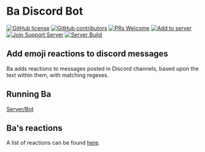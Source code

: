 # Ba Discord Bot

[![GitHub license](https://img.shields.io/github/license/asleepysheepy/Ba.svg?style=flat-square)](https://github.com/asleepysheepy/Ba/blob/main/LICENSE)
[![GitHub contributors](https://img.shields.io/github/contributors/asleepysheepy/Ba.svg?style=flat-square)](https://GitHub.com/asleepysheepy/Ba/graphs/contributors/)
[![PRs Welcome](https://img.shields.io/badge/PRs-welcome-brightgreen.svg?style=flat-square)](http://makeapullrequest.com)
[![Add to server](https://img.shields.io/badge/Add%20to%20your-server-7289DA.svg?style=flat-square)](https://discordapp.com/oauth2/authorize?&client_id=432729863820935172&scope=bot&permissions=2112)
[![Join Support Server](https://img.shields.io/badge/Join%20the%20support-Discord-7289DA.svg?style=flat-square)](https://discord.gg/GMSFMpF)
[![Server Build](https://github.com/asleepysheepy/Ba/workflows/Server%20Build/badge.svg)](https://github.com/asleepysheepy/Ba/actions)
## Add emoji reactions to discord messages

Ba adds reactions to messages posted in Discord channels, based upon the text within them, with matching regexes.

## Running Ba

[Server/Bot](https://github.com/asleepysheepy/Ba/blob/main/server/README.md#Running)

## Ba's reactions

A list of reactions can be found [here](https://github.com/asleepysheepy/Ba/wiki/Reactions).
